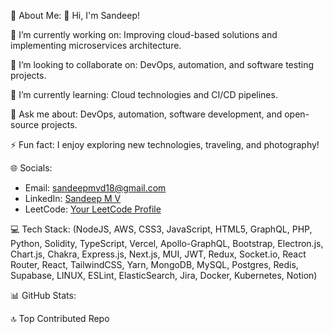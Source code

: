💫 About Me:
👋 Hi, I'm Sandeep!

🔭 I’m currently working on:
Improving cloud-based solutions and implementing microservices architecture.

👯 I’m looking to collaborate on:
DevOps, automation, and software testing projects.

🌱 I’m currently learning:
Cloud technologies and CI/CD pipelines.

💬 Ask me about:
DevOps, automation, software development, and open-source projects.

⚡ Fun fact:
I enjoy exploring new technologies, traveling, and photography!

🌐 Socials:
- Email: sandeepmvd18@gmail.com
- LinkedIn: [Sandeep M V](https://www.linkedin.com/in/sandeepmv)
- LeetCode: [Your LeetCode Profile](https://leetcode.com/sandeep_mv/)

💻 Tech Stack:
(NodeJS, AWS, CSS3, JavaScript, HTML5, GraphQL, PHP, Python, Solidity, TypeScript, Vercel, Apollo-GraphQL, Bootstrap, Electron.js, Chart.js, Chakra, Express.js, Next.js, MUI, JWT, Redux, Socket.io, React Router, React, TailwindCSS, Yarn, MongoDB, MySQL, Postgres, Redis, Supabase, LINUX, ESLint, ElasticSearch, Jira, Docker, Kubernetes, Notion)

📊 GitHub Stats:




🔝 Top Contributed Repo



